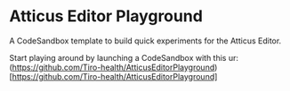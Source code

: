 # Atticus Editor Playground

A CodeSandbox template to build quick experiments for the Atticus Editor.

Start playing around by launching a CodeSandbox with this ur: (https://github.com/Tiro-health/AtticusEditorPlayground)[https://github.com/Tiro-health/AtticusEditorPlayground]
